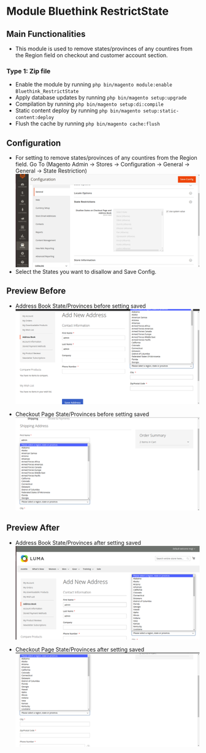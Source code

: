 # Module Bluethink RestrictState

## Main Functionalities

- This module is used to remove states/provinces of any countires from the Region field on checkout and customer account section.

### Type 1: Zip file

- Enable the module by running `php bin/magento module:enable Bluethink_RestrictState`
- Apply database updates by running `php bin/magento setup:upgrade`
- Compilation by running `php bin/magento setup:di:compile`
- Static content deploy by running `php bin/magento setup:static-content:deploy`
- Flush the cache by running `php bin/magento cache:flush`

## Configuration

- For setting to remove states/provinces of any countires from the Region field. Go To (Magento Admin -> Stores -> Configuration -> General -> General -> State Restriction)
![Configuration Setting](./docs/config_setting.png)
- Select the States you want to disallow and Save Config.

## Preview Before

- Address Book State/Provinces before setting saved
![Address Book State/Provinces before setting saved](docs/address_book_before.png)

- Checkout Page State/Provinces before setting saved
![Checkout Page State/Provinces before setting saved](docs/checkout_before.png)

## Preview After

- Address Book State/Provinces after setting saved
![Address Book State/Provinces after setting saved](docs/address_book_after.png)

- Checkout Page State/Provinces after setting saved
![Checkout Page State/Provinces after setting saved](./docs/checkout_after.png)
